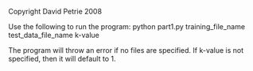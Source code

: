 Copyright David Petrie 2008

Use the following to run the program:
python part1.py training_file_name test_data_file_name k-value

The program will throw an error if no files are specified. If k-value is not specified, then it will default to 1.
